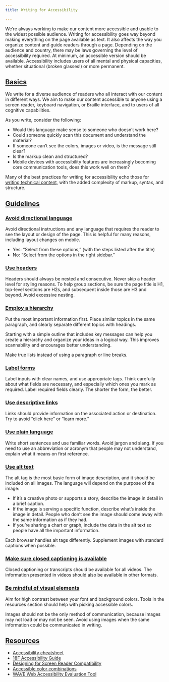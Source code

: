 ```yaml
---
title: Writing for Accessibility

---
```

We’re always working to make our content more accessible and usable to the widest possible audience. Writing for accessibility goes way beyond making everything on the page available as text. It also affects the way you organize content and guide readers through a page. Depending on the audience and country, there may be laws governing the level of accessibility required. At minimum, an accessible version should be available. Accessibility includes users of all mental and physical capacities, whether situational (broken glasses!) or more permanent.

## [Basics](https://styleguide.esteemed.io/writing-for-accessibility.htnl/)

We write for a diverse audience of readers who all interact with our content in different ways. We aim to make our content accessible to anyone using a screen reader, keyboard navigation, or Braille interface, and to users of all cognitive capabilities.

As you write, consider the following:

* Would this language make sense to someone who doesn’t work here?
* Could someone quickly scan this document and understand the material?
* If someone can’t see the colors, images or video, is the message still clear? 
* Is the markup clean and structured?
* Mobile devices with accessibility features are increasingly becoming core communication tools, does this work well on them?

Many of the best practices for writing for accessibility echo those for [writing technical content](https://styleguide.esteemed.io/writing-technical-content.html), with the added complexity of markup, syntax, and structure.

## [Guidelines](https://styleguide.esteemed.io/writing-for-accessibility.html/)

### [Avoid directional language](https://styleguide.esteemed.io/writing-for-accessibility.html/)

Avoid directional instructions and any language that requires the reader to see the layout or design of the page. This is helpful for many reasons, including layout changes on mobile.

* Yes: “Select from these options,” (with the steps listed after the title)
* No: “Select from the options in the right sidebar.”

### [Use headers](https://styleguide.esteemed.io/writing-for-accessibility.html/)

Headers should always be nested and consecutive. Never skip a header level for styling reasons. To help group sections, be sure the page title is H1, top-level sections are H2s, and subsequent inside those are H3 and beyond. Avoid excessive nesting.

### [Employ a hierarchy](https://styleguide.esteemed.io/writing-for-accessibility.html/)

Put the most important information first. Place similar topics in the same paragraph, and clearly separate different topics with headings.

Starting with a simple outline that includes key messages can help you create a hierarchy and organize your ideas in a logical way. This improves scannability and encourages better understanding.

Make true lists instead of using a paragraph or line breaks.

### [Label forms](https://styleguide.esteemed.io/writing-for-accessibility.html/)

Label inputs with clear names, and use appropriate tags. Think carefully about what fields are necessary, and especially which ones you mark as required. Label required fields clearly. The shorter the form, the better.

### [Use descriptive links](https://styleguide.mailchimp.com/writing-for-accessibility/#header-3-use-descriptive-links)

Links should provide information on the associated action or destination. Try to avoid “click here” or “learn more.”

### [Use plain language](https://styleguide.esteemed.io/writing-for-accessibility.html/)

Write short sentences and use familiar words. Avoid jargon and slang. If you need to use an abbreviation or acronym that people may not understand, explain what it means on first reference.

### [Use alt text](https://styleguide.esteemed.io/writing-for-accessibility.html/)

The alt tag is the most basic form of image description, and it should be included on all images. The language will depend on the purpose of the image:

* If it’s a creative photo or supports a story, describe the image in detail in a brief caption.
* If the image is serving a specific function, describe what’s inside the image in detail. People who don’t see the image should come away with the same information as if they had.
* If you’re sharing a chart or graph, include the data in the alt text so people have all the important information.

Each browser handles alt tags differently. Supplement images with standard captions when possible.

### [Make sure closed captioning is available](https://styleguide.esteemed.io/writing-for-accessibility.html/)

Closed captioning or transcripts should be available for all videos. The information presented in videos should also be available in other formats.

### [Be mindful of visual elements](https://styleguide.esteemed.io/writing-for-accessibility.html/)

Aim for high contrast between your font and background colors. Tools in the resources section should help with picking accessible colors.

Images should not be the only method of communication, because images may not load or may not be seen. Avoid using images when the same information could be communicated in writing.

## [Resources](https://styleguide.esteemed.io/writing-for-accessibility.html/)

* [Accessibility cheatsheet](http://bitsofco.de/2015/the-accessibility-cheatsheet/)
* [18F Accessibility Guide](https://pages.18f.gov/accessibility/)
* [Designing for Screen Reader Compatibility](http://webaim.org/techniques/screenreader/)
* [Accessible color combinations](http://colorsafe.co/)
* [WAVE Web Accessibility Evaluation Tool](http://wave.webaim.org/)